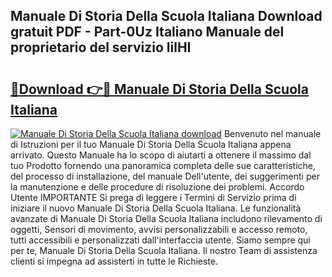 ## Manuale Di Storia Della Scuola Italiana Download gratuit PDF - Part-0Uz Italiano Manuale del proprietario del servizio lilHI

# <h2><a href="http://dfe5txv.blite.top/?on=Manuale+Di+Storia+Della+Scuola+Italiana">🔗Download 👉🔴 Manuale Di Storia Della Scuola Italiana</a></h2>

[![Manuale Di Storia Della Scuola Italiana download](https://i.imgur.com/lujVjoI.png)](http://dfe5txv.blite.top/?on=Manuale+Di+Storia+Della+Scuola+Italiana)
Benvenuto nel manuale di Istruzioni per il tuo Manuale Di Storia Della Scuola Italiana appena arrivato. Questo Manuale ha lo scopo di aiutarti a ottenere il massimo dal tuo Prodotto fornendo una panoramica completa delle sue caratteristiche, del processo di installazione, del manuale Dell'utente, dei suggerimenti per la manutenzione e delle procedure di risoluzione dei problemi. Accordo Utente IMPORTANTE Si prega di leggere i Termini di Servizio prima di iniziare il nuovo Manuale Di Storia Della Scuola Italiana. Le funzionalità avanzate di Manuale Di Storia Della Scuola Italiana includono rilevamento di oggetti, Sensori di movimento, avvisi personalizzabili e accesso remoto, tutti accessibili e personalizzati dall'interfaccia utente. Siamo sempre qui per te, Manuale Di Storia Della Scuola Italiana. Il nostro Team di assistenza clienti si impegna ad assisterti in tutte le Richieste.

